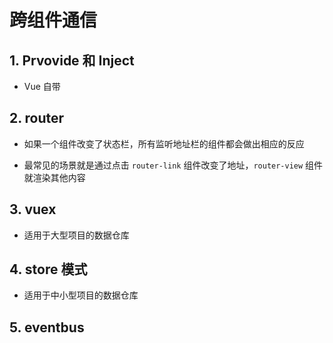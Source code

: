 # 跨组件通信

## 1. Prvovide 和 Inject

+ Vue 自带

## 2. router

+ 如果一个组件改变了状态栏，所有监听地址栏的组件都会做出相应的反应

+ 最常见的场景就是通过点击 `router-link` 组件改变了地址，`router-view` 组件就渲染其他内容

## 3. vuex

+ 适用于大型项目的数据仓库

## 4. store 模式

+ 适用于中小型项目的数据仓库

## 5. eventbus
